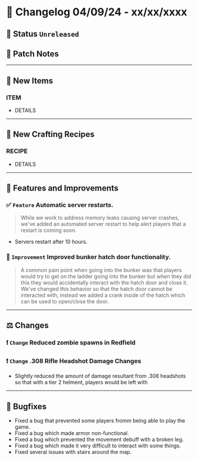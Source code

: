 # :bookmark_tabs:  Changelog 04/09/24 - xx/xx/xxxx

## :red_circle: Status `Unreleased`
<!-- ## :green_circle: Status `Released` -->

## :speech_balloon: Patch Notes

________

## :gun: New Items

### ITEM
- DETAILS

________

## :thread: New Crafting Recipes

### RECIPE
- DETAILS

________

## :loudspeaker: Features and Improvements

### :white_check_mark: `Feature` Automatic server restarts.
> While we work to address memory leaks causing server crashes, we've added an automated server restart to help alert players that a restart is coming soon.
- Servers restart after 10 hours.

### :arrow_up_small: `Improvement` Improved bunker hatch door functionality.
> A common pain point when going into the bunker was that players would try to get on the ladder going into the bunker
> but when they did this they would accidentally interact with the hatch door and close it. We've changed this behavior
> so that the hatch door cannot be interacted with, instead we added a crank inside of the hatch which can be used to open/close the door.

________

## :balance_scale: Changes

### :exclamation: `Change` Reduced zombie spawns in Redfield

### :exclamation: `Change` .308 Rifle Headshot Damage Changes
- Slightly reduced the amount of damage resultant from .308 headshots so that with a tier 2 helment, players would be left with 

________

## :bug: Bugfixes
- Fixed a bug that prevented some players fromm being able to play the game.
- Fixed a bug which made armor non-functional.
- Fixed a bug which prevented the movement debuff with a broken leg.
- Fixed a bug which made it very difficult to interact with some things.
- Fixed several issues with stairs around the map.
